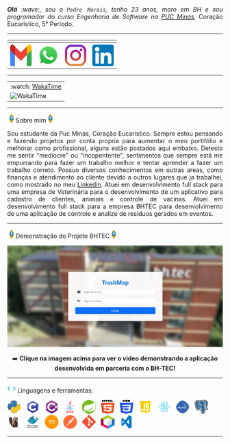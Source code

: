 
</div>
<div align="justify">
<i><b>Olá</b> :wave:, sou o <code>Pedro Morais</code>, tenho 23 anos, moro em BH e sou programador do curso Engenharia de Software na  <a href="https://www.pucminas.br/" target="_blank">PUC Minas</a>,</i> Coração Eucaristico, 5° Periodo.
</div>

-----
<div align="center">
<table>
<tr>
 <td align="center" colspan="11"></td>
</tr> 
<tr>
<th><a href="mailto:themorais360@gmail.com" target="_blank"><img src="https://github.com/MoraisGordo/MoraisGordo/blob/main/image/gmail3.png" width="50px" height="50px"/></a>
</th>
<th><a href="https://wa.me/5531996067175" target="_blank"><img src="https://github.com/MoraisGordo/MoraisGordo/blob/main/image/wpp2.png" width="50px" height="50px"/></a>
</th>
<th><a href="https://www.instagram.com/moraispedrom/" target="_blank"><img src="https://github.com/MoraisGordo/MoraisGordo/blob/main/image/insta2.png" width="50px" height="50px"/></a>
</th>
<th><a href="https://www.linkedin.com/in/pedro-henrique-morais-marques/" target="_blank"><img src="https://github.com/MoraisGordo/MoraisGordo/blob/main/image/linkedin2.png" width="50px" height="50px"/></a>
</th>
</td>
</tr>
</table>
</div>

-----
<div align="center">
<table>
<tr>
 <td align="center">:watch: <a href="https://wakatime.com/@PedroMorais">WakaTime</a></td>
</tr>
 <td>
  <img alt="WakaTime" src="https://github-readme-stats.vercel.app/api/wakatime?username=PedroMorais&theme=dark&layout=compact"/>
 </td>
</table>
</div>

-----
<img height="20" alt="GIF" src="https://github.com/MoraisGordo/MoraisGordo/blob/main/image/soulgem.gif"/>Sobre mim<img height="20" alt="GIF" src="https://github.com/MoraisGordo/MoraisGordo/blob/main/image/soulgem.gif"/>
<div align="justify">
 Sou estudante da Puc Minas, Coração Eucaristico. Sempre estou pensando e fazendo projetos por conta propria para aumentar o meu portifólio e melhorar como profissional, alguns estão postados aqui embaixo. Detesto me sentir "medíocre" ou "incopentente", sentimentos que sempre está me empurrando para fazer um trabalho melhor e tentar aprender a fazer um trabalho correto. Possuo diversos conhecimentos em outras areas, como finanças e atendimento ao cliente devido a outros lugares que ja trabalhei, como mostrado no meu <a href="https://www.linkedin.com/in/pedro-henrique-morais-marques/" target="_blank">Linkedin</a>. Atuei em desenvolvimento full stack para uma empresa de Veterinária para o desenvolvimento de um aplicativo para cadastro de clientes, animais e controle de vacinas. Atuei em desenvolvimento full stack para a empresa BHTEC para desenvolvimento de uma aplicação de controle e analize de resíduos gerados em eventos.
</div>

-----
<img height="20" alt="GIF" src="https://github.com/MoraisGordo/MoraisGordo/blob/main/image/soulgem.gif"/>Demonstração do Projeto BHTEC<img height="20" alt="GIF" src="https://github.com/MoraisGordo/MoraisGordo/blob/main/image/soulgem.gif"/>
<div align="center">

[![Assista à demonstração do projeto](https://github.com/MoraisGordo/MoraisGordo/blob/main/image/bhtec_demo.png)](https://www.linkedin.com/posts/pedro-henrique-morais-marques_tive-a-oportunidade-de-desenvolver-em-parceria-activity-7347811363529920512-A2eO?utm_source=share&utm_medium=member_desktop&rcm=ACoAAFr7CBsBtlTcA85skKdqGCrvx0gSxs8v-3w)

➡️ **Clique na imagem acima para ver o vídeo demonstrando a aplicação desenvolvida em parceria com o BH-TEC!**
</div>

-----
<img height="20" alt="GIF" src="https://github.com/MoraisGordo/MoraisGordo/blob/main/image/skills.gif"/>&nbsp;Linguagens e ferramentas:

<code><a href="https://www.python.org/" target="_blank"><img width="32" height="32" src="https://github.com/MoraisGordo/MoraisGordo/blob/main/image/python.png"/></a></code>
&nbsp; 
<code><a href="https://www.open-std.org/jtc1/sc22/wg14/" target="_blank"><img width="32" height="32" src="https://github.com/MoraisGordo/MoraisGordo/blob/main/image/c.png"/></a></code>
&nbsp; 
<code><a href="https://docs.microsoft.com/pt-br/dotnet/csharp/" target="_blank"><img width="32" height="32" src="https://github.com/MoraisGordo/MoraisGordo/blob/main/image/csharp.png"/></a></code>
&nbsp; 
<code><a href="https://www.java.com/pt-BR/" target="_blank"><img width="32" height="32" src="https://github.com/MoraisGordo/MoraisGordo/blob/main/image/java.png"/></a></code>
&nbsp; 
<code><a href="https://spring.io/" target="_blank"><img width="32" height="32" src="https://github.com/MoraisGordo/MoraisGordo/blob/main/image/spring.png"/></a></code>
&nbsp;
<code><a href="https://www.w3schools.com/html/" target="_blank"><img width="32" height="32" src="https://github.com/MoraisGordo/MoraisGordo/blob/main/image/html.svg"/></a></code>
&nbsp; 
<code><a href="https://www.w3schools.com/css/" target="_blank"><img width="32" height="32" src="https://github.com/MoraisGordo/MoraisGordo/blob/main/image/css.svg"/></a></code>
&nbsp; 
<code><a href="https://www.w3schools.com/js/" target="_blank"><img width="32" height="32" src="https://github.com/MoraisGordo/MoraisGordo/blob/main/image/js.png"/></a></code>
&nbsp; 
<code><a href="https://pt-br.reactjs.org/" target="_blank"><img width="32" height="32" src="https://github.com/MoraisGordo/MoraisGordo/blob/main/image/react.png"/></a></code>
&nbsp; 
<code><a href="https://www.mysql.com/" target="_blank"><img width="32" height="32" src="https://github.com/MoraisGordo/MoraisGordo/blob/main/image/mysql.png"/></a></code>
&nbsp; 
<code><a href="https://www.postgresql.org/" target="_blank"><img width="32" height="32" src="https://github.com/MoraisGordo/MoraisGordo/blob/main/image/postgresql.png"/></a></code>
&nbsp; 
<code><a href="https://dbeaver.io/" target="_blank"><img width="32" height="32" src="https://github.com/MoraisGordo/MoraisGordo/blob/main/image/dbeaver.png"/></a></code>
&nbsp; 
<code><a href="https://www.docker.com/" target="_blank"><img width="32" height="32" src="https://github.com/MoraisGordo/MoraisGordo/blob/main/image/docker.png"/></a></code>
&nbsp; 
<code><a href="https://aws.amazon.com/pt/" target="_blank"><img width="32" height="32" src="https://github.com/MoraisGordo/MoraisGordo/blob/main/image/aws.png"/></a></code>
&nbsp; 
<code><a href="https://www.postman.com/" target="_blank"><img width="32" height="32" src="https://github.com/MoraisGordo/MoraisGordo/blob/main/image/postman.png"/></a></code>
&nbsp; 
<code><a href="https://git-scm.com/" target="_blank"><img width="32" height="32" src="https://github.com/MoraisGordo/MoraisGordo/blob/main/image/git.png"/></a></code>
&nbsp; 
<code><a href="https://netbeans.apache.org/" target="_blank"><img width="32" height="32" src="https://github.com/MoraisGordo/MoraisGordo/blob/main/image/netbeans.png"/></a></code>
&nbsp;
<code><a href="https://code.visualstudio.com/" target="_blank"><img width="32" height="32" src="https://github.com/MoraisGordo/MoraisGordo/blob/main/image/vs.png"/></a></code>
&nbsp;

-----


<!--
<div>
<details>
<summary><img height="20" alt="GIF" src="https://github.com/MoraisGordo/MoraisGordo/blob/main/image/spotify.gif"/> Spotify MoraisGordo</summary>
<img src="https://data-card-for-spotify.herokuapp.com/api/card?user_id=22lih5eniohc7dawfxohlo7wy" alt="Data Card for Spotify">
</details>
</div>

<div align="center">
<table>
<tr>
 <td align="center" colspan="3"></td>
</tr> 
<tr>
<td>
<img alt="Spotify" width="200px" height="270px" src="https://spotify-github-profile.kittinanx.com/api/view?uid=22lih5eniohc7dawfxohlo7wy&cover_image=true&theme=default&show_offline=false&background_color=121212&interchange=false"/>
</td>
<td>
<img alt="Spotify list" width="200px" height="270px" src="https://spotify-recently-played-readme.vercel.app/api?user=22lih5eniohc7dawfxohlo7wy&count=10"/>
</td>
<td>
<a href="https://www.last.fm/pt/user/joaoaramuni" target="_blank"><img align="right" width="400px" height="270px" alt="lastfm" src="https://lastfm-recently-played.vercel.app/api?user=joaoaramuni&width=400"/></a>
</td>
</tr>
<tr>
 <td align="center" colspan="3"></td>
</tr> 
</table>
</div>
-->

